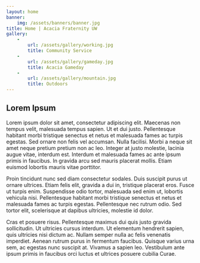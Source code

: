 ```yaml
---
layout: home
banner:
    img: /assets/banners/banner.jpg
title: Home | Acacia Fraternity UW
gallery:
    -
        url: /assets/gallery/working.jpg
        title: Community Service
    -
        url: /assets/gallery/gameday.jpg
        title: Acacia Gameday
    -
        url: /assets/gallery/mountain.jpg
        title: Outdoors
---
```


Lorem Ipsum
-----------

Lorem ipsum dolor sit amet, consectetur adipiscing elit.
Maecenas non tempus velit, malesuada tempus sapien.
Ut et dui justo. Pellentesque habitant morbi tristique
senectus et netus et malesuada fames ac turpis egestas.
Sed ornare non felis vel accumsan. Nulla facilisi. Morbi
a neque sit amet neque pretium pretium non ac leo. Integer
at justo molestie, lacinia augue vitae, interdum est. Interdum
et malesuada fames ac ante ipsum primis in faucibus. In
gravida arcu sed mauris placerat mollis. Etiam euismod
lobortis mauris vitae porttitor.

Proin tincidunt nunc sed diam consectetur sodales.
Duis suscipit purus ut ornare ultrices. Etiam felis elit,
gravida a dui in, tristique placerat eros. Fusce ut
turpis enim. Suspendisse odio tortor, malesuada sed enim
ut, lobortis vehicula nisi. Pellentesque habitant morbi
tristique senectus et netus et malesuada fames ac turpis
egestas. Pellentesque nec rutrum odio. Sed tortor elit,
scelerisque at dapibus ultricies, molestie id dolor.

Cras et posuere risus. Pellentesque maximus dui quis justo
gravida sollicitudin. Ut ultricies cursus interdum. Ut
elementum hendrerit sapien, quis ultricies nisi dictum ac.
Nullam semper nulla ac felis venenatis imperdiet. Aenean
rutrum purus in fermentum faucibus. Quisque varius urna sem,
ac egestas nunc suscipit at. Vivamus a sapien leo. Vestibulum
ante ipsum primis in faucibus orci luctus et ultrices posuere
cubilia Curae.
